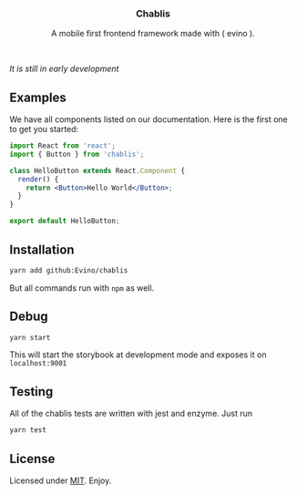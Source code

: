 <p align="center">
  <h3 align="center">Chablis</h3>

  <p align="center">
    A mobile first frontend framework made with ( evino ).
</p>

<br>

<i align="center">It is still in early development</i>

## Examples

We have all components listed on our documentation. Here is the first one to get you started:

```jsx
import React from 'react';
import { Button } from 'chablis';

class HelloButton extends React.Component {
  render() {
    return <Button>Hello World</Button>;
  }
}

export default HelloButton;
```

## Installation

```bash
yarn add github:Evino/chablis
```

But all commands run with `npm` as well.

## Debug

```bash
yarn start
```

This will start the storybook at development mode and exposes it on `localhost:9001`

## Testing

All of the chablis tests are written with jest and enzyme. Just run

```bash
yarn test
```

## License

Licensed under [MIT](LICENSE). Enjoy.
